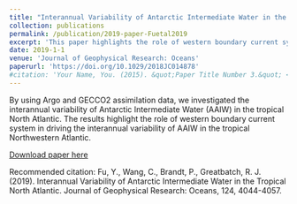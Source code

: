 ```yaml
---
title: "Interannual Variability of Antarctic Intermediate Water in the Tropical North Atlantic"
collection: publications
permalink: /publication/2019-paper-Fuetal2019
excerpt: 'This paper highlights the role of western boundary current system in the interannual variability of the Antarctic Intermediate Water in the tropical Northwestern Atlantic.'
date: 2019-1-1
venue: 'Journal of Geophysical Research: Oceans'
paperurl: 'https://doi.org/10.1029/2018JC014878'
#citation: 'Your Name, You. (2015). &quot;Paper Title Number 3.&quot; <i>Journal 1</i>. 1(3).'
---
```

By using Argo and GECCO2 assimilation data, we investigated the interannual variability of Antarctic Intermediate Water (AAIW) in the tropical North Atlantic. The results highlight the role of western boundary current system in driving the interannual variability of AAIW in the tropical Northwestern Atlantic.

[Download paper here](http://fuyao5411.github.io/papers/Fu2019.pdf)

Recommended citation: Fu, Y., Wang, C., Brandt, P., Greatbatch, R. J. (2019). Interannual Variability of Antarctic Intermediate Water in the Tropical North Atlantic. Journal of Geophysical Research: Oceans, 124, 4044-4057.
